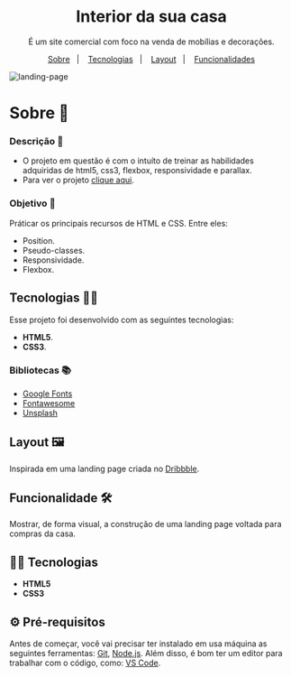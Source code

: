 <h1 align="center">Interior da sua casa</h1>
 
 <p align="center">É um site comercial com foco na venda de mobílias e decorações.</p>
 
 <p align="center">
  <a href="#sobre">Sobre</a>&nbsp;&nbsp;&nbsp;|&nbsp;&nbsp;&nbsp;
  <a href="#tecnologias">Tecnologias</a>&nbsp;&nbsp;&nbsp;|&nbsp;&nbsp;&nbsp;
  <a href="#layout">Layout</a>&nbsp;&nbsp;&nbsp;|&nbsp;&nbsp;&nbsp;
  <a href="#funcionalidades">Funcionalidades</a>
</p>
 
![landing-page](https://user-images.githubusercontent.com/87915108/154210779-8786238a-d234-480c-9a7a-5fc8914f3f1e.gif)


<h1 id="sobre">Sobre 📖</h1>

### Descrição 📄

- O projeto em questão é com o intuíto de treinar as habilidades adquiridas de html5, css3, flexbox, responsividade e parallax.
- Para ver o projeto [clique aqui](https://pablosilva23.github.io/landing-page/).

### Objetivo 🎯

Práticar os principais recursos de HTML e CSS. Entre eles:

- Position.
- Pseudo-classes.
- Responsividade.
- Flexbox.

<h2 id="tecnologias">Tecnologias 👨‍💻</h2>

Esse projeto foi desenvolvido com as seguintes tecnologias:

* **HTML5**.
* **CSS3**.

### Bibliotecas 📚

* [Google Fonts](https://fonts.google.com/)
* [Fontawesome](https://fontawesome.com/v5/search)
* [Unsplash](https://unsplash.com/wallpapers/phone/lock-screen)

<h2 id="layout">Layout 🖼️</h2>

Inspirada em uma landing page criada no [Dribbble](https://dribbble.com/shots).

<h2 id="funcionalidades">Funcionalidade 🛠️</h2>

Mostrar, de forma visual, a construção de uma landing page voltada para compras da casa. 

## :man_technologist: Tecnologias

* **HTML5**
* **CSS3**

## :gear: Pré-requisitos

Antes de começar, você vai precisar ter instalado em usa máquina as seguintes ferramentas: [Git](https://git-scm.com/), [Node.js](https://nodejs.org/en/). Além disso, é bom ter um editor para trabalhar com o código, como: [VS Code](https://code.visualstudio.com/).
